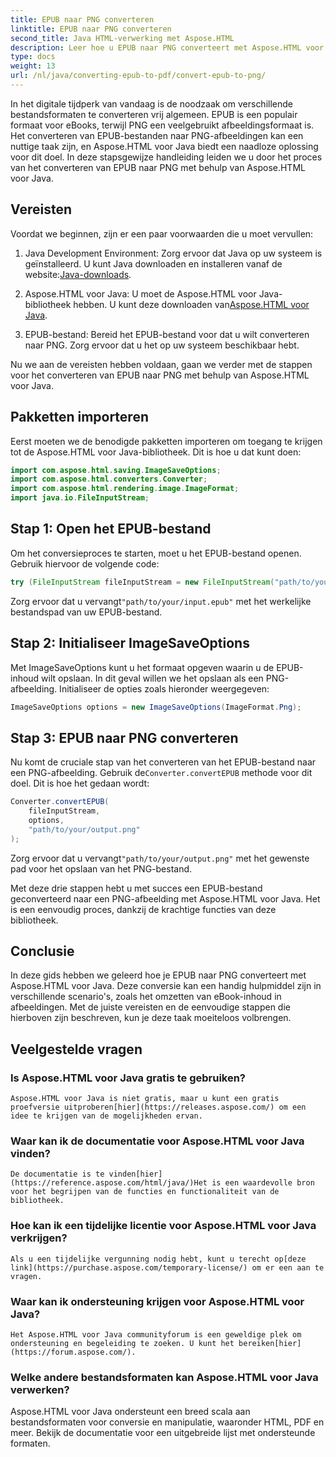 ```yaml
---
title: EPUB naar PNG converteren
linktitle: EPUB naar PNG converteren
second_title: Java HTML-verwerking met Aspose.HTML
description: Leer hoe u EPUB naar PNG converteert met Aspose.HTML voor Java. Volg onze stapsgewijze handleiding en maak uw eBook-inhoud visueel aantrekkelijk.
type: docs
weight: 13
url: /nl/java/converting-epub-to-pdf/convert-epub-to-png/
---
```


In het digitale tijdperk van vandaag is de noodzaak om verschillende bestandsformaten te converteren vrij algemeen. EPUB is een populair formaat voor eBooks, terwijl PNG een veelgebruikt afbeeldingsformaat is. Het converteren van EPUB-bestanden naar PNG-afbeeldingen kan een nuttige taak zijn, en Aspose.HTML voor Java biedt een naadloze oplossing voor dit doel. In deze stapsgewijze handleiding leiden we u door het proces van het converteren van EPUB naar PNG met behulp van Aspose.HTML voor Java.

## Vereisten

Voordat we beginnen, zijn er een paar voorwaarden die u moet vervullen:

1.  Java Development Environment: Zorg ervoor dat Java op uw systeem is geïnstalleerd. U kunt Java downloaden en installeren vanaf de website:[Java-downloads](https://www.oracle.com/java/technologies/javase-downloads.html).

2.  Aspose.HTML voor Java: U moet de Aspose.HTML voor Java-bibliotheek hebben. U kunt deze downloaden van[Aspose.HTML voor Java](https://releases.aspose.com/html/java/).

3. EPUB-bestand: Bereid het EPUB-bestand voor dat u wilt converteren naar PNG. Zorg ervoor dat u het op uw systeem beschikbaar hebt.

Nu we aan de vereisten hebben voldaan, gaan we verder met de stappen voor het converteren van EPUB naar PNG met behulp van Aspose.HTML voor Java.

## Pakketten importeren

Eerst moeten we de benodigde pakketten importeren om toegang te krijgen tot de Aspose.HTML voor Java-bibliotheek. Dit is hoe u dat kunt doen:

```java
import com.aspose.html.saving.ImageSaveOptions;
import com.aspose.html.converters.Converter;
import com.aspose.html.rendering.image.ImageFormat;
import java.io.FileInputStream;
```

## Stap 1: Open het EPUB-bestand

Om het conversieproces te starten, moet u het EPUB-bestand openen. Gebruik hiervoor de volgende code:

```java
try (FileInputStream fileInputStream = new FileInputStream("path/to/your/input.epub")) {
```

 Zorg ervoor dat u vervangt`"path/to/your/input.epub"` met het werkelijke bestandspad van uw EPUB-bestand.

## Stap 2: Initialiseer ImageSaveOptions

Met ImageSaveOptions kunt u het formaat opgeven waarin u de EPUB-inhoud wilt opslaan. In dit geval willen we het opslaan als een PNG-afbeelding. Initialiseer de opties zoals hieronder weergegeven:

```java
ImageSaveOptions options = new ImageSaveOptions(ImageFormat.Png);
```

## Stap 3: EPUB naar PNG converteren

 Nu komt de cruciale stap van het converteren van het EPUB-bestand naar een PNG-afbeelding. Gebruik de`Converter.convertEPUB` methode voor dit doel. Dit is hoe het gedaan wordt:

```java
Converter.convertEPUB(
    fileInputStream,
    options,
    "path/to/your/output.png"
);
```

 Zorg ervoor dat u vervangt`"path/to/your/output.png"` met het gewenste pad voor het opslaan van het PNG-bestand.

Met deze drie stappen hebt u met succes een EPUB-bestand geconverteerd naar een PNG-afbeelding met Aspose.HTML voor Java. Het is een eenvoudig proces, dankzij de krachtige functies van deze bibliotheek.

## Conclusie

In deze gids hebben we geleerd hoe je EPUB naar PNG converteert met Aspose.HTML voor Java. Deze conversie kan een handig hulpmiddel zijn in verschillende scenario's, zoals het omzetten van eBook-inhoud in afbeeldingen. Met de juiste vereisten en de eenvoudige stappen die hierboven zijn beschreven, kun je deze taak moeiteloos volbrengen.

## Veelgestelde vragen

### Is Aspose.HTML voor Java gratis te gebruiken?
    Aspose.HTML voor Java is niet gratis, maar u kunt een gratis proefversie uitproberen[hier](https://releases.aspose.com/) om een idee te krijgen van de mogelijkheden ervan.

### Waar kan ik de documentatie voor Aspose.HTML voor Java vinden?
    De documentatie is te vinden[hier](https://reference.aspose.com/html/java/)Het is een waardevolle bron voor het begrijpen van de functies en functionaliteit van de bibliotheek.

### Hoe kan ik een tijdelijke licentie voor Aspose.HTML voor Java verkrijgen?
    Als u een tijdelijke vergunning nodig hebt, kunt u terecht op[deze link](https://purchase.aspose.com/temporary-license/) om er een aan te vragen.

### Waar kan ik ondersteuning krijgen voor Aspose.HTML voor Java?
    Het Aspose.HTML voor Java communityforum is een geweldige plek om ondersteuning en begeleiding te zoeken. U kunt het bereiken[hier](https://forum.aspose.com/).

### Welke andere bestandsformaten kan Aspose.HTML voor Java verwerken?
   Aspose.HTML voor Java ondersteunt een breed scala aan bestandsformaten voor conversie en manipulatie, waaronder HTML, PDF en meer. Bekijk de documentatie voor een uitgebreide lijst met ondersteunde formaten.